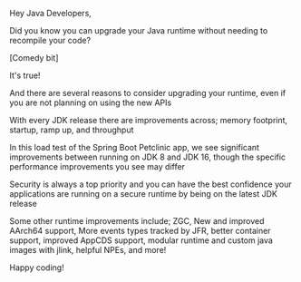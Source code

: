 Hey Java Developers,

Did you know you can upgrade your Java runtime without needing to recompile your code?

[Comedy bit]

It's true!

And there are several reasons to consider upgrading your runtime, even if you are not planning on using the new APIs

With every JDK release there are improvements across; memory footprint, startup, ramp up, and throughput

In this load test of the Spring Boot Petclinic app, we see significant improvements between running on JDK 8 and JDK 16, though the specific performance improvements you see may differ

Security is always a top priority and you can have the best confidence your applications are running on a secure runtime by being on the latest JDK release

Some other runtime improvements include; ZGC, New and improved AArch64 support, More events types tracked by JFR, better container support, improved AppCDS support, modular runtime and custom java images with jlink, helpful NPEs, and more!

Happy coding!